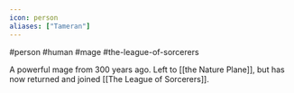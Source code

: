 ```yaml
---
icon: person
aliases: ["Tameran"]
---
```

#person #human #mage #the-league-of-sorcerers

A powerful mage from 300 years ago. Left to [[the Nature Plane]], but has now returned and joined [[The League of Sorcerers]].